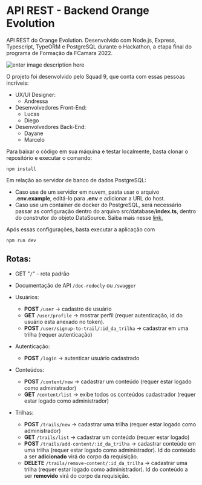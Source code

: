 # API REST - Backend Orange Evolution

API REST do Orange Evolution. Desenvolvido com Node.js, Express, Typescript, TypeORM e PostgreSQL  durante o Hackathon, a etapa final do programa de Formação da FCamara 2022.

![enter image description here](https://res.cloudinary.com/practicaldev/image/fetch/s--egmJbu5X--/c_imagga_scale,f_auto,fl_progressive,h_420,q_auto,w_1000/https://dev-to-uploads.s3.amazonaws.com/uploads/articles/trp0zksm3rffm69rp35z.png)

O projeto foi desenvolvido pelo Squad 9, que conta com essas pessoas incríveis:
- UX/UI Designer:
	- Andressa
- Desenvolvedores Front-End:
	- Lucas
	- Diego
- Desenvolvedores Back-End:
	- Dayane
	- Marcelo
	

Para baixar o código em sua máquina e testar localmente, basta clonar o repositório e executar o comando:

    npm install

Em relação ao servidor de banco de dados PostgreSQL: 
- Caso use de um servidor em nuvem, pasta usar o arquivo **.env.example**, editá-lo para **.env** e adicionar a URL do host.
- Caso use um container de docker do PostgreSQL, será necessário passar as configuração dentro do arquivo src/database/**index.ts**, dentro do construtor do objeto DataSource. Saiba mais nesse [link.](https://typeorm.io/data-source-options#postgres--cockroachdb-data-source-options)

Após essas configurações, basta executar a aplicação com

    npm run dev


## Rotas:
- GET "`/`" - rota padrão

- Documentação de API  `/doc-redocly` ou `/swagger`

- Usuários:
	- **POST** `/user` -> cadastro de usuário
	- **GET** `/user/profile` -> mostrar perfil (requer autenticação, id do usuário esta anexado no token). 
	- **POST** `/user/signup-to-trail/:id_da_trilha` -> cadastrar em uma trilha (requer autenticação)

- Autenticação:
	- **POST** `/login` -> autenticar usuário cadastrado

- Conteúdos:
	- **POST** `/content/new` -> cadastrar um conteúdo (requer estar logado como administrador)
	- **GET** `/content/list` -> exibe todos os conteúdos cadastrador (requer estar logado como administrador)

- Trilhas:
	- **POST** `/trails/new` -> cadastrar uma trilha (requer estar logado como administrador)
	- **GET** `/trails/list` -> cadastrar um conteúdo (requer estar logado)
	- **POST** `/trails/add-content/:id_da_trilha` -> cadastrar conteúdo em uma trilha (requer estar logado como administrador). Id do conteúdo a ser **adicionado** virá do corpo da requisição.
	- **DELETE** `/trails/remove-content/:id_da_trilha` -> cadastrar uma trilha (requer estar logado como administrador).  Id do conteúdo a ser **removido** virá do corpo da requisição.